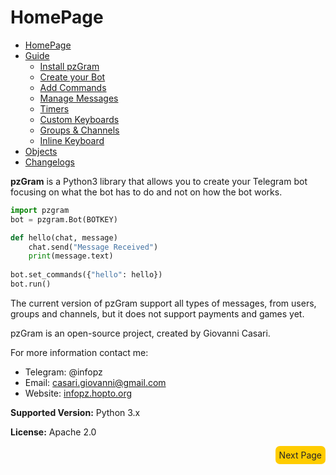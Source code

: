 # HomePage

* [HomePage](https://infopz.github.io/pzgram/)
* [Guide](https://infopz.github.io/pzgram/guide0)
  * [Install pzGram](https://infopz.github.io/pzgram/install)
  * [Create your Bot](https://infopz.github.io/pzgram/guide1)
  * [Add Commands](https://infopz.github.io/pzgram/guide2)
  * [Manage Messages](https://infopz.github.io/pzgram/guide3)
  * [Timers](https://infopz.github.io/pzgram/guide4)
  * [Custom Keyboards](https://infopz.github.io/pzgram/guide5)
  * [Groups & Channels](https://infopz.github.io/pzgram/guide6)
  * [Inline Keyboard](http://infopz.github.io/pzgram/guide7)
* [Objects](https://infopz.github.io/pzgram/objects)
* [Changelogs](https://infopz.github.io/pzgram/changelogs)

**pzGram** is a Python3 library that allows you to create your Telegram bot focusing on what the bot has to do and not on how the bot works.

```python
import pzgram
bot = pzgram.Bot(BOTKEY)

def hello(chat, message)
    chat.send("Message Received")
    print(message.text)
    
bot.set_commands({"hello": hello})
bot.run()
```

The current version of pzGram support all types of messages, from users, groups and channels, but it does not support payments and games yet.

pzGram is an open-source project, created by Giovanni Casari.

For more information contact me:
* Telegram: @infopz
* Email: casari.giovanni@gmail.com
* Website: [infopz.hopto.org](http://infopz.hopto.org/)

**Supported Version:** Python 3.x

**License:** Apache 2.0

<div style="float: right;background-color: #fc0;padding: 6px;border-radius: 7px;"><a href="https://infopz.github.io/pzgram/guide0" style="text-decoration: none;color: #252525;">Next Page</a></div>
